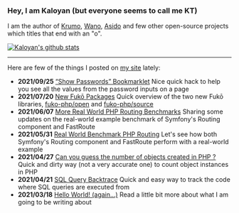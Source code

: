 ### Hey, I am Kaloyan (but everyone seems to call me KT)

I am the author of [Krumo](http://krumo.kaloyan.info), [Wano](https://github.com/kktsvetkov/wano/), [Asido](http://asido.kaloyan.info) and few other open-source projects which titles that end with an "o".

[![Kaloyan's github stats](https://github-readme-stats.vercel.app/api?username=kktsvetkov&show_icons=true)](https://github.com/kktsvetkov)

----

Here are few of the things I posted on [my site](http://kaloyan.info) lately:

* **2021/09/25** [“Show Passwords” Bookmarklet](http://kaloyan.info/writing/2021/09/25/show-passwords-bookmarklet.html "“Show Passwords” Bookmarklet") Nice quick hack to help you see all the values from the password inputs on a page
* **2021/07/20** [New Fukō Packages](http://kaloyan.info/writing/2021/07/20/new-fuko-php.html "New Fukō Packages") Quick overview of the two new Fukō libraries, [fuko-php/open](https://github.com/fuko-php/open) and [fuko-php/source](https://github.com/fuko-php/source)
* **2021/06/07** [More Real World PHP Routing Benchmarks](http://kaloyan.info/writing/2021/06/07/more-php-routing-benchmarks.html "More Real World PHP Routing Benchmarks") Sharing some updates on the real-world example benchmark of Symfony's Routing component and FastRoute
* **2021/05/31** [Real World Benchmark PHP Routing](http://kaloyan.info/writing/2021/05/31/benchmark-php-routing.html "Real World Benchmark PHP Routing") Let's see how both Symfony's Routing component and FastRoute perform with a real-world example
* **2021/04/27** [Can you guess the number of objects created in PHP ?](http://kaloyan.info/writing/2021/04/27/php-quick-and-dirty-count-objects.html "Can you guess the number of objects created in PHP ?") Quick and dirty way (not a very accurate one) to count object instances in PHP
* **2021/04/21** [SQL Query Backtrace](http://kaloyan.info/writing/2021/04/24/sql-query-backtrace.html "SQL Query Backtrace") Quick and easy way to track the code where SQL queries are executed from
* **2021/03/18** [Hello World! (again...)](http://kaloyan.info/writing/2021/03/18/hello-world.html "Hello World! (again...)") Read a little bit more about what I am going to be writing about


<!--
**kktsvetkov/kktsvetkov** is a ✨ _special_ ✨ repository because its `README.md` (this file) appears on your GitHub profile.

Here are some ideas to get you started:

- 🔭 I’m currently working on ...
- 🌱 I’m currently learning ...
- 👯 I’m looking to collaborate on ...
- 🤔 I’m looking for help with ...
- 💬 Ask me about ...
- 📫 How to reach me: ...
- 😄 Pronouns: ...
- ⚡ Fun fact: ...
-->
